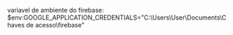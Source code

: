 

variavel de ambiente do firebase: $env:GOOGLE_APPLICATION_CREDENTIALS="C:\Users\User\Documents\Chaves de acesso\firebase"